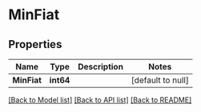 # MinFiat

## Properties
Name | Type | Description | Notes
------------ | ------------- | ------------- | -------------
**MinFiat** | **int64** |  | [default to null]

[[Back to Model list]](../README.md#documentation-for-models) [[Back to API list]](../README.md#documentation-for-api-endpoints) [[Back to README]](../README.md)


